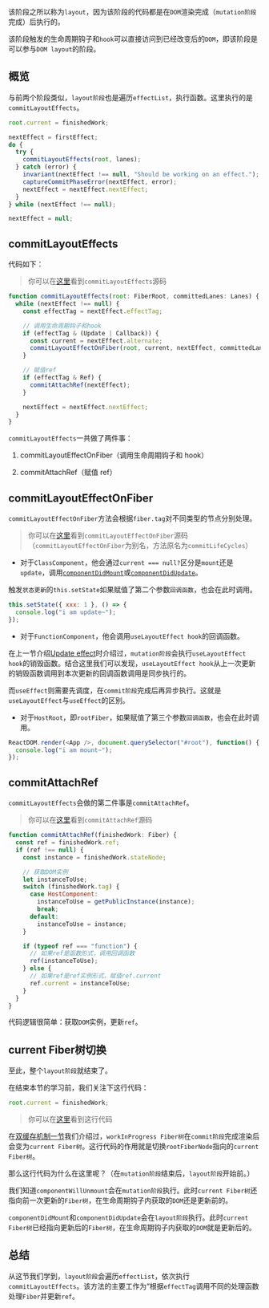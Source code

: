 该阶段之所以称为`layout`，因为该阶段的代码都是在`DOM`渲染完成（`mutation阶段`完成）后执行的。

该阶段触发的生命周期钩子和`hook`可以直接访问到已经改变后的`DOM`，即该阶段是可以参与`DOM layout`的阶段。

## 概览

与前两个阶段类似，`layout阶段`也是遍历`effectList`，执行函数。这里执行的是`commitLayoutEffects`。

```js
root.current = finishedWork;

nextEffect = firstEffect;
do {
  try {
    commitLayoutEffects(root, lanes);
  } catch (error) {
    invariant(nextEffect !== null, "Should be working on an effect.");
    captureCommitPhaseError(nextEffect, error);
    nextEffect = nextEffect.nextEffect;
  }
} while (nextEffect !== null);

nextEffect = null;
```

## commitLayoutEffects

代码如下：

> 你可以在[这里](https://github.com/facebook/react/blob/970fa122d8188bafa600e9b5214833487fbf1092/packages/react-reconciler/src/ReactFiberWorkLoop.new.js#L2302)看到`commitLayoutEffects`源码

```js
function commitLayoutEffects(root: FiberRoot, committedLanes: Lanes) {
  while (nextEffect !== null) {
    const effectTag = nextEffect.effectTag;

    // 调用生命周期钩子和hook
    if (effectTag & (Update | Callback)) {
      const current = nextEffect.alternate;
      commitLayoutEffectOnFiber(root, current, nextEffect, committedLanes);
    }

    // 赋值ref
    if (effectTag & Ref) {
      commitAttachRef(nextEffect);
    }

    nextEffect = nextEffect.nextEffect;
  }
}
```

`commitLayoutEffects`一共做了两件事：

1. commitLayoutEffectOnFiber（调用生命周期钩子和 hook）

2. commitAttachRef（赋值 ref）

## commitLayoutEffectOnFiber

`commitLayoutEffectOnFiber`方法会根据`fiber.tag`对不同类型的节点分别处理。

> 你可以在[这里](https://github.com/facebook/react/blob/970fa122d8188bafa600e9b5214833487fbf1092/packages/react-reconciler/src/ReactFiberCommitWork.new.js#L459)看到`commitLayoutEffectOnFiber`源码（`commitLayoutEffectOnFiber`为别名，方法原名为`commitLifeCycles`）

- 对于`ClassComponent`，他会通过`current === null?`区分是`mount`还是`update`，调用[`componentDidMount`](https://github.com/facebook/react/blob/970fa122d8188bafa600e9b5214833487fbf1092/packages/react-reconciler/src/ReactFiberCommitWork.new.js#L538)或[`componentDidUpdate`](https://github.com/facebook/react/blob/970fa122d8188bafa600e9b5214833487fbf1092/packages/react-reconciler/src/ReactFiberCommitWork.new.js#L592)。

触发`状态更新`的`this.setState`如果赋值了第二个参数`回调函数`，也会在此时调用。

```js
this.setState({ xxx: 1 }, () => {
  console.log("i am update~");
});
```

- 对于`FunctionComponent`，他会调用`useLayoutEffect hook`的回调函数。

在上一节介绍[Update effect](./mutation.html#update-effect)时介绍过，`mutation阶段`会执行`useLayoutEffect hook`的销毁函数。结合这里我们可以发现，`useLayoutEffect hook`从上一次更新的销毁函数调用到本次更新的回调函数调用是同步执行的。

而`useEffect`则需要先调度，在`commit阶段`完成后再异步执行。这就是`useLayoutEffect`与`useEffect`的区别。

- 对于`HostRoot`，即`rootFiber`，如果赋值了第三个参数`回调函数`，也会在此时调用。

```js
ReactDOM.render(<App />, document.querySelector("#root"), function() {
  console.log("i am mount~");
});
```

## commitAttachRef

`commitLayoutEffects`会做的第二件事是`commitAttachRef`。

> 你可以在[这里](https://github.com/facebook/react/blob/970fa122d8188bafa600e9b5214833487fbf1092/packages/react-reconciler/src/ReactFiberCommitWork.new.js#L823)看到`commitAttachRef`源码

```js
function commitAttachRef(finishedWork: Fiber) {
  const ref = finishedWork.ref;
  if (ref !== null) {
    const instance = finishedWork.stateNode;

    // 获取DOM实例
    let instanceToUse;
    switch (finishedWork.tag) {
      case HostComponent:
        instanceToUse = getPublicInstance(instance);
        break;
      default:
        instanceToUse = instance;
    }

    if (typeof ref === "function") {
      // 如果ref是函数形式，调用回调函数
      ref(instanceToUse);
    } else {
      // 如果ref是ref实例形式，赋值ref.current
      ref.current = instanceToUse;
    }
  }
}
```

代码逻辑很简单：获取`DOM`实例，更新`ref`。

## current Fiber树切换

至此，整个`layout阶段`就结束了。

在结束本节的学习前，我们关注下这行代码：

```js
root.current = finishedWork;
```

> 你可以在[这里](https://github.com/facebook/react/blob/970fa122d8188bafa600e9b5214833487fbf1092/packages/react-reconciler/src/ReactFiberWorkLoop.new.js#L2022)看到这行代码

在[双缓存机制一节](../process/doubleBuffer.html#什么是-双缓存)我们介绍过，`workInProgress Fiber树`在`commit阶段`完成渲染后会变为`current Fiber树`。这行代码的作用就是切换`rootFiberNode`指向的`current Fiber树`。

那么这行代码为什么在这里呢？（在`mutation阶段`结束后，`layout阶段`开始前。）

我们知道`componentWillUnmount`会在`mutation阶段`执行。此时`current Fiber树`还指向前一次更新的`Fiber树`，在生命周期钩子内获取的`DOM`还是更新前的。

`componentDidMount`和`componentDidUpdate`会在`layout阶段`执行。此时`current Fiber树`已经指向更新后的`Fiber树`，在生命周期钩子内获取的`DOM`就是更新后的。

## 总结

从这节我们学到，`layout阶段`会遍历`effectList`，依次执行`commitLayoutEffects`。该方法的主要工作为“根据`effectTag`调用不同的处理函数处理`Fiber`并更新`ref`。
